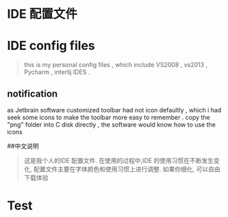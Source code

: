 # IDE 配置文件
# IDE config files

> this is my personal config files , which include  VS2008 , vs2013 , Pycharm , interlij IDES . 

## notification 
as Jetbrain software customized toolbar had not icon defaultly , which i had seek some icons to make the toolbar more easy to remember . 
copy the  "png" folder into C disk directly , the software would know how to use the icons 



##中文说明
> 这是我个人的IDE 配置文件. 在使用的过程中,IDE 的使用习惯在不断发生变化, 
配置文件主要在字体颜色和使用习惯上进行调整. 如果你细化, 可以自由下载体验

# Test

